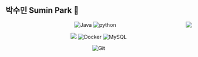 ## 박수민 Sumin Park 👋
  
  


<div align="center">
  <img align="right"src="https://github-readme-stats.vercel.app/api/top-langs/?username=parknnna&theme=dracula&exclude_repo=Computer-Science-Engineering&layout=compact"/>
  <p>
    <img alt="Java"    src="https://img.shields.io/badge/-Java-007396?style=flat-square&logo=java&logoColor=white" />
    <img alt="python" src="https://img.shields.io/badge/-python-3776AB?style=flat-square&logo=python&logoColor=white">
  </p>
  <p>
    <img src="https://img.shields.io/badge/SpringBoot-6DB33F?style=flat-square&logo=SpringBoot&logoColor=black" />
    <img alt="Docker" src="https://img.shields.io/badge/-Docker-46a2f1?style=flat-square&logo=docker&logoColor=white" />
    <img alt="MySQL"  src="https://img.shields.io/badge/-MySQL-F29111?style=flat-square&logo=MySQL&logoColor=white" /
  </p>
  <p>
    <img alt="Git" src="https://img.shields.io/badge/-Git-F05032?style=flat-square&logo=git&logoColor=white" />
  </p>
</div>

